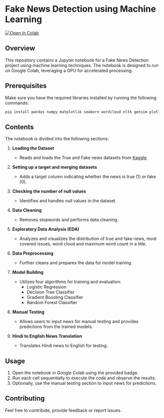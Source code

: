 # Fake News Detection using Machine Learning

[![Open In Colab](https://colab.research.google.com/assets/colab-badge.svg)](https://colab.research.google.com/github/yashkulkarni45/Fake-News-Detection-using-Machine-Learning/blob/main/Fake_News_Detection.ipynb)

## Overview

This repository contains a Jupyter notebook for a Fake News Detection project using machine learning techniques. The notebook is designed to run on Google Colab, leveraging a GPU for accelerated processing.

## Prerequisites

Make sure you have the required libraries installed by running the following commands:

```bash
pip install pandas numpy matplotlib seaborn wordcloud nltk gensim plotly scikit-learn
```

## Contents

The notebook is divided into the following sections:

1. **Loading the Dataset**
   - Reads and loads the True and Fake news datasets from [Kaggle](https://www.kaggle.com/code/therealsampat/fake-news-detection).

2. **Setting up a target and merging datasets**
   - Adds a target column indicating whether the news is true (1) or fake (0).

3. **Checking the number of null values**
   - Identifies and handles null values in the dataset.

4. **Data Cleaning**
   - Removes stopwords and performs data cleaning.

5. **Exploratory Data Analysis (EDA)**
   - Analyzes and visualizes the distribution of true and fake news, most covered issues, word cloud and maximum word count in a title.

6. **Data Preprocessing**
   - Further cleans and prepares the data for model training.

7. **Model Building**
   - Utilizes four algorithms for training and evaluation:
      - Logistic Regression
      - Decision Tree Classifier
      - Gradient Boosting Classifier
      - Random Forest Classifier

8. **Manual Testing**
   - Allows users to input news for manual testing and provides predictions from the trained models.

9. **Hindi to English News Translation**
   - Translates Hindi news to English for testing.

## Usage

1. Open the notebook in Google Colab using the provided badge.
2. Run each cell sequentially to execute the code and observe the results.
3. Optionally, use the manual testing section to input news for predictions.

## Contributing

Feel free to contribute, provide feedback or report issues.
